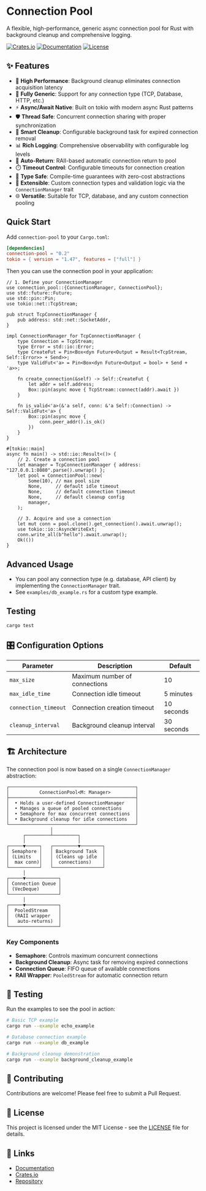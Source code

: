 # Connection Pool

A flexible, high-performance, generic async connection pool for Rust with background cleanup and comprehensive logging.

[![Crates.io](https://img.shields.io/crates/v/connection-pool.svg)](https://crates.io/crates/connection-pool)
[![Documentation](https://docs.rs/connection-pool/badge.svg)](https://docs.rs/connection-pool)
[![License](https://img.shields.io/crates/l/connection-pool.svg)](LICENSE)

## ✨ Features

- 🚀 **High Performance**: Background cleanup eliminates connection acquisition latency
- 🔧 **Fully Generic**: Support for any connection type (TCP, Database, HTTP, etc.)
- ⚡ **Async/Await Native**: Built on tokio with modern async Rust patterns
- 🛡️ **Thread Safe**: Concurrent connection sharing with proper synchronization
- 🧹 **Smart Cleanup**: Configurable background task for expired connection removal
- 📊 **Rich Logging**: Comprehensive observability with configurable log levels
- 🔄 **Auto-Return**: RAII-based automatic connection return to pool
- ⏱️ **Timeout Control**: Configurable timeouts for connection creation
- 🎯 **Type Safe**: Compile-time guarantees with zero-cost abstractions
- 🧩 **Extensible**: Custom connection types and validation logic via the `ConnectionManager` trait
- 🌐 **Versatile**: Suitable for TCP, database, and any custom connection pooling

## Quick Start

Add `connection-pool` to your `Cargo.toml`:

```toml
[dependencies]
connection-pool = "0.2"
tokio = { version = "1.47", features = ["full"] }
```
Then you can use the connection pool in your application:

```rust,no_run
// 1. Define your ConnectionManager
use connection_pool::{ConnectionManager, ConnectionPool};
use std::future::Future;
use std::pin::Pin;
use tokio::net::TcpStream;

pub struct TcpConnectionManager {
    pub address: std::net::SocketAddr,
}

impl ConnectionManager for TcpConnectionManager {
    type Connection = TcpStream;
    type Error = std::io::Error;
    type CreateFut = Pin<Box<dyn Future<Output = Result<TcpStream, Self::Error>> + Send>>;
    type ValidFut<'a> = Pin<Box<dyn Future<Output = bool> + Send + 'a>>;

    fn create_connection(&self) -> Self::CreateFut {
        let addr = self.address;
        Box::pin(async move { TcpStream::connect(addr).await })
    }

    fn is_valid<'a>(&'a self, conn: &'a Self::Connection) -> Self::ValidFut<'a> {
        Box::pin(async move {
            conn.peer_addr().is_ok()
        })
    }
}

#[tokio::main]
async fn main() -> std::io::Result<()> {
    // 2. Create a connection pool
    let manager = TcpConnectionManager { address: "127.0.0.1:8080".parse().unwrap() };
    let pool = ConnectionPool::new(
        Some(10), // max pool size
        None,     // default idle timeout
        None,     // default connection timeout
        None,     // default cleanup config
        manager,
    );

    // 3. Acquire and use a connection
    let mut conn = pool.clone().get_connection().await.unwrap();
    use tokio::io::AsyncWriteExt;
    conn.write_all(b"hello").await.unwrap();
    Ok(())
}
```

## Advanced Usage
- You can pool any connection type (e.g. database, API client) by implementing the `ConnectionManager` trait.
- See `examples/db_example.rs` for a custom type example.

## Testing
```bash
cargo test
```

## 🎛️ Configuration Options

| Parameter | Description | Default |
|-----------|-------------|---------|
| `max_size` | Maximum number of connections | 10 |
| `max_idle_time` | Connection idle timeout | 5 minutes |
| `connection_timeout` | Connection creation timeout | 10 seconds |
| `cleanup_interval` | Background cleanup interval | 30 seconds |

## 🏗️ Architecture


The connection pool is now based on a single `ConnectionManager` abstraction:

```text
┌──────────────────────────────────────────────┐
│           ConnectionPool<M: Manager>         │
├──────────────────────────────────────────────┤
│  • Holds a user-defined ConnectionManager    │
│  • Manages a queue of pooled connections     │
│  • Semaphore for max concurrent connections  │
│  • Background cleanup for idle connections   │
└──────────────────────────────────────────────┘
                │
      ┌─────────┴─────────┐
      │                   │
┌─────▼─────┐   ┌─────────▼────────┐
│ Semaphore │   │ Background Task  │
│ (Limits   │   │ (Cleans up idle  │
│  max conn)│   │  connections)    │
└───────────┘   └──────────────────┘
      │
┌─────▼────────────┐
│ Connection Queue │
│ (VecDeque)       │
└──────────────────┘
      │
┌─────▼────────────┐
│  PooledStream    │
│  (RAII wrapper   │
│   auto-returns)  │
└──────────────────┘
```

### Key Components

- **Semaphore**: Controls maximum concurrent connections
- **Background Cleanup**: Async task for removing expired connections  
- **Connection Queue**: FIFO queue of available connections
- **RAII Wrapper**: `PooledStream` for automatic connection return

## 🧪 Testing

Run the examples to see the pool in action:

```bash
# Basic TCP example
cargo run --example echo_example

# Database connection example  
cargo run --example db_example

# Background cleanup demonstration
cargo run --example background_cleanup_example
```

## 🤝 Contributing

Contributions are welcome! Please feel free to submit a Pull Request.

## 📄 License

This project is licensed under the MIT License - see the [LICENSE](LICENSE) file for details.

## 🔗 Links

- [Documentation](https://docs.rs/connection-pool)
- [Crates.io](https://crates.io/crates/connection-pool)
- [Repository](https://github.com/ssrlive/connection-pool)
